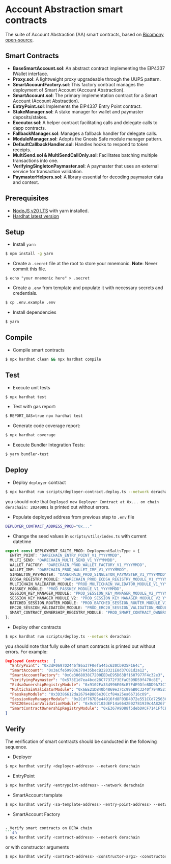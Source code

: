 # Account Abstraction smart contracts

The suite of Account Abstraction (AA) smart contracts, based on [Bicomony open-source](https://github.com/bcnmy/scw-contracts).

## Smart Contracts

- **BaseSmartAccount.sol**: An abstract contract implementing the EIP4337 IWallet interface.
- **Proxy.sol**: A lightweight proxy upgradeable through the UUPS pattern.
- **SmartAccountFactory.sol**: This factory contract manages the deployment of Smart Account (Account Abstraction).
- **SmartAccount.sol**: The primary implementation contract for a Smart Account (Account Abstraction).
- **EntryPoint.sol**: Implements the EIP4337 Entry Point contract.
- **StakeManager.sol**: A stake manager for wallet and paymaster deposits/stakes.
- **Executor.sol**: A helper contract facilitating calls and delegate calls to dapp contracts.
- **FallbackManager.sol**: Manages a fallback handler for delegate calls.
- **ModuleManager.sol**: Adopts the Gnosis Safe module manager pattern.
- **DefaultCallbackHandler.sol**: Handles hooks to respond to token receipts.
- **MultiSend.sol & MultiSendCallOnly.sol**: Facilitates batching multiple transactions into one.
- **VerifyingSingletonPaymaster.sol**: A paymaster that uses an external service for transaction validation.
- **PaymasterHelpers.sol**: A library essential for decoding paymaster data and context.

## Prerequisites

- [NodeJS v20 LTS](https://nodejs.org/en/blog/release/v20.9.0) with yarn installed.
- [Hardhat latest version](https://hardhat.org/)

## Setup

- Install `yarn`
```sh
$ npm install -g yarn
```

- Create a `.secret` file at the root to store your mnemonic.
**Note**: Never commit this file.
```shell
$ echo "your mnemonic here" > .secret
```

- Create a `.env` from template and populate it with necessary secrets and credentials.
```sh
$ cp .env.example .env
```

- Install dependencies
```sh
$ yarn
```

## Compile

- Compile smart contracts
```sh
$ npx hardhat clean && npx hardhat compile
```

## Test

- Execute unit tests
```sh
$ npx hardhat test
```

- Test with gas report:
```sh
$ REPORT_GAS=true npx hardhat test
```

- Generate code coverage report:
```sh
$ npx hardhat coverage
```

- Execute Bundler Integration Tests:
```sh
$ yarn bundler-test
```

## Deploy

- Deploy `deployer` contract
```sh
$ npx hardhat run scripts/deployer-contract.deploy.ts --network derachain
```
you should note that `Deployed new Deployer Contract at 0x... on chain derachain: 20240801` is printed out without errors.

- Populate deployed address from previous step to `.env` file
```sh
DEPLOYER_CONTRACT_ADDRESS_PROD="0x..."
```

- Change the seed values in `scripts/utils/index.ts` with current datetime

```ts
export const DEPLOYMENT_SALTS_PROD: DeploymentSaltsType = {
  ENTRY_POINT: "DARECHAIN_ENTRY_POINT_V1_YYYYMMDD",
  MULTI_SEND: "DARECHAIN_MULTI_SEND_V1_YYYYMMDD",
  WALLET_FACTORY: "DARECHAIN_PROD_WALLET_FACTORY_V1_YYYYMMDD",
  WALLET_IMP: "DARECHAIN_PROD_WALLET_IMP_V1_YYYYMMDD",
  SINGELTON_PAYMASTER: "DARECHAIN_PROD_SINGLETON_PAYMASTER_V1_YYYYMMDD",
  ECDSA_REGISTRY_MODULE: "DARECHAIN_PROD_ECDSA_REGISTRY_MODULE_V1_YYYYMMDD",
  MULTICHAIN_VALIDATOR_MODULE: "PROD_MULTICHAIN_VALIDATOR_MODULE_V1_YYYYMMDD",
  PASSKEY_MODULE: "PROD_PASSKEY_MODULE_V1_YYYYMMDD",
  SESSION_KEY_MANAGER_MODULE: "PROD_SESSION_KEY_MANAGER_MODULE_V2_YYYYMMDD",
  SESSION_KEY_MANAGER_MODULE_V2: "PROD_SESSION_KEY_MANAGER_MODULE_V2_YYYYMMDD",
  BATCHED_SESSION_ROUTER_MODULE: "PROD_BATCHED_SESSION_ROUTER_MODULE_V1_YYYYMMDD",
  ERC20_SESSION_VALIDATION_MODULE: "PROD_ERC20_SESSION_VALIDATION_MODULE_V2_YYYYMMDD",
  SMART_CONTRACT_OWNERSHIP_REGISTRY_MODULE: "PROD_SMART_CONTRACT_OWNERSHIP_REGISTRY_MODULE_V1_YYYYMMDD",
};
```

- Deploy other contracts
```sh
$ npx hardhat run scripts/deploy.ts --network derachain
```
you should note that fully suite of smart contracts is printed out without errors. For example:
```json
Deployed Contracts:  {
  "EntryPoint": "0x3dF0697D2446f86a37F0efa445c620Cb935F164c",
  "SmartAccount": "0x3aCfe599036370435becB228321E8d37C81d2a12",
  "SmartAccountFactory": "0xCe3068038C7200EEDeE95D63Bf1607977F4c32e3",
  "VerifyingPaymaster": "0x573E1d7ea4bcd28C77372f3EfaC599D59f470c8E",
  "EcdsaOwnershipRegistryModule": "0x9102Fa334996E08cB7FdE9Dfe8DD9A73C7b9f4c2",
  "MultichainValidatorModule": "0x6EE21DB40b4869e37Cc99aB0C3240f7949521cEe",
  "PasskeyModule": "0x3D386612da26794B805e30Ccf84a25ea66716c09",
  "SessionKeyManagerModule": "0x2Cdf767D5e44916fd8F03D4072e551CCd72563C0",
  "ERC20SessionValidationModule": "0x9c07103dEF14a6642E02781939c4A8267f69098D",
  "SmartContractOwnershipRegistryModule": "0xE367A9D88f5debDACF7141FfCE49a14CD01b4B4D"
}
```

## Verify
The verification of smart contracts should be conducted in the following sequence.

- Deployer
```sh
$ npx hardhat verify <deployer-address> --network derachain
```

- EntryPoint
```sh
$ npx hardhat verify <entrypoint-address> --network derachain
```

- SmartAccount template
```sh
$ npx hardhat verify <sa-template-address> <entry-point-address> --network derachain
```

- SmartAccount Factory
```sh

- Verify smart contracts on DERA chain
```sh
$ npx hardhat verify <contract-address> --network derachain
```

or with constructor arguments
```sh
$ npx hardhat verify <contract-address> <constructor-arg1> <constructor-arg2> ... --network derachain
```